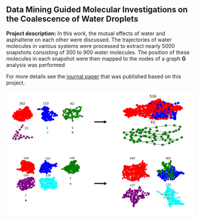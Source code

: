 ## Data Mining Guided Molecular Investigations on the Coalescence of Water Droplets

**Project description:** In this work, the mutual effects of water and asphaltene on each other were discussed. The trajectories of water molecules in various systems were processed to extract nearly 5000 snapshots consisting of 300 to 900 water molecules. The position of these molecules in each snapshot were then mapped to the nodes of a graph <strong>G</strong> analysis was performed


For more details see the [journal paper](https://pubs.acs.org/doi/abs/10.1021/acs.energyfuels.1c03358) that was published based on this project.

<img src="images/pap.png?raw=true">
